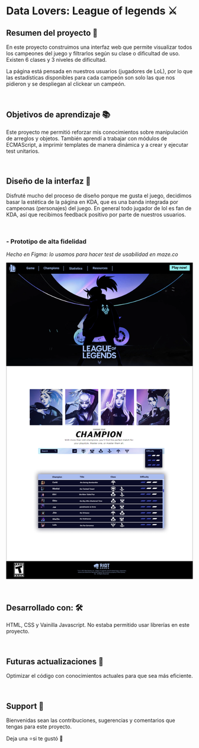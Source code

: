 # Data Lovers: League of legends ⚔️

## Resumen del proyecto 📌

En este proyecto construimos una interfaz web que permite visualizar todos los campeones del juego y filtrarlos según su clase o dificultad de uso. Existen 6 clases y 3 niveles de dificultad. 

La página está pensada en nuestros usuarios (jugadores de LoL), por lo que las estadísticas disponibles para cada campeón son solo las que nos pidieron y se despliegan al clickear un campeón.



<br />

## Objetivos de aprendizaje 📚

Este proyecto me permitió reforzar mis conocimientos sobre manipulación de arreglos y objetos. También aprendí a trabajar con módulos de ECMAScript, a imprimir templates de manera dinámica y a crear y ejecutar test unitarios.

<br />


## Diseño de la interfaz 🔷

Disfruté mucho del proceso de diseño porque me gusta el juego, decidimos basar la estética de la página en KDA, que es una banda integrada por campeonas (personajes) del juego. En general todo jugador de lol es fan de KDA, así que recibimos feedback positivo por parte de nuestros usuarios.  

<br />

### - Prototipo de alta fidelidad  

*Hecho en Figma: lo usamos para hacer test de usabilidad en maze.co*

![prototipo de alta fidelidad en figma](src/images/first-view.png "prototipo de alta fidelidad en figma")

<br />

## Desarrollado con: 	🛠️ 
HTML, CSS y Vainilla Javascript. No estaba permitido usar librerías en este proyecto.

<br />

## Futuras actualizaciones 🎯
Optimizar el código con conocimientos actuales para que sea más eficiente.

<br />

##  Support 🤝
Bienvenidas sean las contribuciones, sugerencias y comentarios que tengas para este proyecto.

Deja una ⭐️si te gustó 💜
